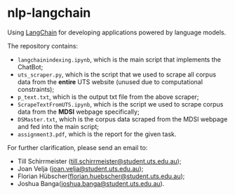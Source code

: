 # nlp-langchain
Using [LangChain](https://github.com/hwchase17/langchain/) for developing applications powered by language models.

The repository contains:
  - `langchainindexing.ipynb`, which is the main script that implements the ChatBot;
  - `uts_scraper.py`, which is the script that we used to scrape all corpus data from the **entire** UTS website (unused due to computational constraints);
  - `p_text.txt`, which is the output txt file from the above scraper;
  - `ScrapeTextFromUTS.ipynb`, which is the script we used to scrape corpus data from the **MDSI** webpage specifically;
  - `DSMaster.txt`, which is the corpus data scraped from the MDSI webpage and fed into the main script;
  - `assignment3.pdf`, which is the report for the given task.


For further clarification, please send an email to:
  - Till Schirrmeister (till.schirrmeister@student.uts.edu.au);
  - Joan Velja (joan.velja@student.uts.edu.au);
  - Florian Hübscher(florian.huebscher@student.uts.edu.au);
  - Joshua Banga(joshua.banga@student.uts.edu.au).



